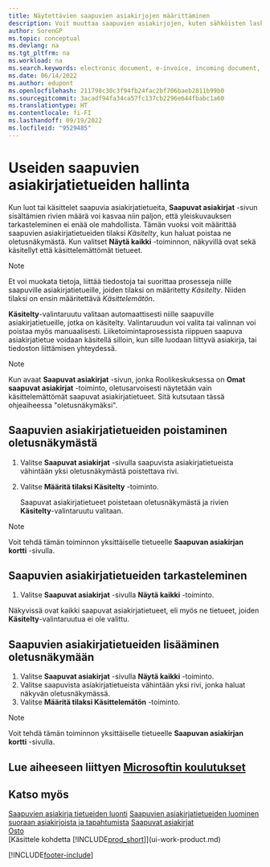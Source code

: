 ```yaml
---
title: Näytettävien saapuvien asiakirjojen määrittäminen
description: Voit muuttaa saapuvien asiakirjojen, kuten sähköisten laskujen oletusnäkymää parantaaksesi käsiteltyjen ja käsittelemättömien tietojen yleisnäkymää.
author: SorenGP
ms.topic: conceptual
ms.devlang: na
ms.tgt_pltfrm: na
ms.workload: na
ms.search.keywords: electronic document, e-invoice, incoming document, OCR, ecommerce, document exchange, import invoice
ms.date: 06/14/2022
ms.author: edupont
ms.openlocfilehash: 211798c30c3f94fb24fac2bf706baeb2811b99b0
ms.sourcegitcommit: 3acadf94fa34ca57fc137cb2296e644fbabc1a60
ms.translationtype: HT
ms.contentlocale: fi-FI
ms.lasthandoff: 09/19/2022
ms.locfileid: "9529485"
---
```

# <a name="manage-many-incoming-document-records" /><a name="manage-many-incoming-document-records"></a>Useiden saapuvien asiakirjatietueiden hallinta

Kun luot tai käsittelet saapuvia asiakirjatietueita, **Saapuvat asiakirjat** -sivun sisältämien rivien määrä voi kasvaa niin paljon, että yleiskuvauksen tarkasteleminen ei enää ole mahdollista. Tämän vuoksi voit määrittää saapuvien asiakirjatietueiden tilaksi *Käsitelty*, kun haluat poistaa ne oletusnäkymästä. Kun valitset **Näytä kaikki** -toiminnon, näkyvillä ovat sekä käsitellyt että käsittelemättömät tietueet.

> [!NOTE]  
> Et voi muokata tietoja, liittää tiedostoja tai suorittaa prosesseja niille saapuville asiakirjatietueille, joiden tilaksi on määritetty *Käsitelty*. Niiden tilaksi on ensin määritettävä *Käsittelemätön*.

**Käsitelty**-valintaruutu valitaan automaattisesti niille saapuville asiakirjatietueille, jotka on käsitelty. Valintaruudun voi valita tai valinnan voi poistaa myös manuaalisesti. Liiketoimintaprosessista riippuen saapuva asiakirjatietue voidaan käsitellä silloin, kun sille luodaan liittyvä asiakirja, tai tiedoston liittämisen yhteydessä.

> [!NOTE]  
> Kun avaat **Saapuvat asiakirjat** -sivun, jonka Roolikeskuksessa on **Omat saapuvat asiakirjat** -toiminto, oletusarvoisesti näytetään vain käsittelemättömät saapuvat asiakirjatietueet. Sitä kutsutaan tässä ohjeaiheessa "oletusnäkymäksi".

## <a name="to-remove-incoming-document-records-from-the-default-view" /><a name="to-remove-incoming-document-records-from-the-default-view"></a>Saapuvien asiakirjatietueiden poistaminen oletusnäkymästä

1. Valitse **Saapuvat asiakirjat** -sivulla saapuvista asiakirjatietueista vähintään yksi oletusnäkymästä poistettava rivi.
2. Valitse **Määritä tilaksi Käsitelty** -toiminto.

    Saapuvat asiakirjatietueet poistetaan oletusnäkymästä ja rivien **Käsitelty**-valintaruutu valitaan.

> [!NOTE]  
> Voit tehdä tämän toiminnon yksittäiselle tietueelle **Saapuvan asiakirjan kortti** -sivulla.

## <a name="to-view-all-incoming-document-records" /><a name="to-view-all-incoming-document-records"></a>Saapuvien asiakirjatietueiden tarkasteleminen

1. Valitse **Saapuvat asiakirjat** -sivulla **Näytä kaikki** -toiminto.

Näkyvissä ovat kaikki saapuvat asiakirjatietueet, eli myös ne tietueet, joiden **Käsitelty**-valintaruutua ei ole valittu.

## <a name="to-add-incoming-document-records-to-the-default-view" /><a name="to-add-incoming-document-records-to-the-default-view"></a>Saapuvien asiakirjatietueiden lisääminen oletusnäkymään

1. Valitse **Saapuvat asiakirjat** -sivulla **Näytä kaikki** -toiminto.
2. Valitse saapuvista asiakirjatietueista vähintään yksi rivi, jonka haluat näkyvän oletusnäkymässä.
3. Valitse **Määritä tilaksi Käsittelemätön** -toiminto.  

> [!NOTE]  
> Voit tehdä tämän toiminnon yksittäiselle tietueelle **Saapuvan asiakirjan kortti** -sivulla.

## <a name="see-related-microsoft-trainingtrainingmodulesincoming-documents-dynamics--business-central" /><a name="see-related-microsoft-training"></a>Lue aiheeseen liittyen [Microsoftin koulutukset](/training/modules/incoming-documents-dynamics-365-business-central/)

## <a name="see-also" /><a name="see-also"></a>Katso myös
  
[Saapuvien asiakirja tietueiden luonti](across-how-create-income-document-records.md)
[Saapuvien asiakirjatietueiden luominen suoraan asiakirjoista ja tapahtumista](across-how-connect-disconnect-income-document-records.md)
[Saapuvat asiakirjat](across-income-documents.md)  
[Osto](purchasing-manage-purchasing.md)  
[Käsittele kohdetta [!INCLUDE[prod_short](includes/prod_short.md)]](ui-work-product.md)


[!INCLUDE[footer-include](includes/footer-banner.md)]
